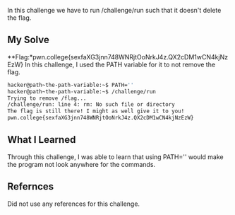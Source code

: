 In this challenge we have to run /challenge/run such that it doesn't delete the flag.
## My Solve

**Flag:*pwn.college{sexfaXG3jnn748WNRjtOoNrkJ4z.QX2cDM1wCN4kjNzEzW}
In this challenge, I used the PATH variable for it to not remove the flag.
```bash
hacker@path~the-path-variable:~$ PATH=''
hacker@path~the-path-variable:~$ /challenge/run
Trying to remove /flag...
/challenge/run: line 4: rm: No such file or directory
The flag is still there! I might as well give it to you!
pwn.college{sexfaXG3jnn748WNRjtOoNrkJ4z.QX2cDM1wCN4kjNzEzW}
```

## What I Learned
Through this challenge, I was able to learn that using PATH='' would make the program not look anywhere for the commands.
## Refernces
Did not use any references for this challenge.
